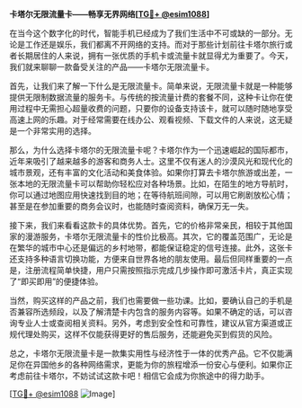 **卡塔尔无限流量卡——畅享无界网络[[TG💪+ @esim1088](https://t.me/s/esim1088)]**

在当今这个数字化的时代，智能手机已经成为了我们生活中不可或缺的一部分。无论是工作还是娱乐，我们都离不开网络的支持。而对于那些计划前往卡塔尔旅行或者长期居住的人来说，拥有一张优质的手机卡或流量卡就显得尤为重要了。今天，我们就来聊聊一款备受关注的产品——卡塔尔无限流量卡。

首先，让我们来了解一下什么是无限流量卡。简单来说，无限流量卡就是一种能够提供无限制数据流量的服务卡。与传统的按流量计费的套餐不同，这种卡让你在使用过程中无需担心超量收费的问题，只要你的设备支持该卡，就可以随时随地享受高速上网的乐趣。对于经常需要在线办公、观看视频、下载文件的人来说，这无疑是一个非常实用的选择。

那么，为什么选择卡塔尔的无限流量卡呢？卡塔尔作为一个迅速崛起的国际都市，近年来吸引了越来越多的游客和商务人士。这里不仅有迷人的沙漠风光和现代化的城市景观，还有丰富的文化活动和美食体验。如果你打算去卡塔尔旅游或出差，一张本地的无限流量卡可以帮助你轻松应对各种场景。比如，在陌生的地方导航时，你可以通过地图应用快速找到目的地；在等待航班间隙，可以用它刷剧放松心情；甚至是在参加重要的商务会议时，也能随时查阅资料，确保万无一失。

接下来，我们来看看这款卡的具体优势。首先，它的价格非常亲民，相较于其他国家的漫游服务，卡塔尔无限流量卡的性价比极高。其次，它的覆盖范围广，无论是在繁华的城市中心还是偏远的乡村地带，都能保证稳定的信号连接。此外，这张卡还支持多种语言切换功能，方便来自世界各地的朋友使用。最后但同样重要的一点是，注册流程简单快捷，用户只需按照指示完成几步操作即可激活卡片，真正实现了“即买即用”的便捷体验。

当然，购买这样的产品之前，我们也需要做一些功课。比如，要确认自己的手机是否兼容所选频段，以及了解清楚卡内包含的服务内容等。如果不确定的话，可以咨询专业人士或查阅相关资料。另外，考虑到安全性和可靠性，建议从官方渠道或正规代理处购买，这样不仅能获得更好的售后服务，还能避免买到假货的风险。

总之，卡塔尔无限流量卡是一款集实用性与经济性于一体的优秀产品。它不仅能满足你在异国他乡的各种网络需求，更能为你的旅程增添一份安心与便利。如果你正考虑前往卡塔尔，不妨试试这款卡吧！相信它会成为你旅途中的得力助手。

[[TG💪+ @esim1088](https://t.me/s/esim1088) ![Image](https://i.postimg.cc/4NQfJmqS/Snipaste-2025-05-13-00-14-12.png)]